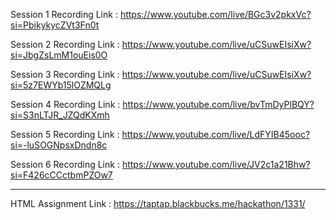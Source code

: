 Session 1 Recording Link : https://www.youtube.com/live/BGc3v2pkxVc?si=PbikykycZVt3Fn0t

Session 2 Recording Link : https://www.youtube.com/live/uCSuwEIsiXw?si=JbgZsLmM1ouEis0O

Session 3 Recording Link : https://www.youtube.com/live/uCSuwEIsiXw?si=5z7EWYb15lOZMQLg

Session 4 Recording Link : https://www.youtube.com/live/bvTmDyPlBQY?si=S3nLTJR_JZQdKXmh

Session 5 Recording Link : https://www.youtube.com/live/LdFYIB45ooc?si=-luSOGNpsxDndn8c

Session 6 Recording Link : https://www.youtube.com/live/JV2c1a21Bhw?si=F426cCCctbmPZOw7

----------------------------------------------------

HTML Assignment Link : https://taptap.blackbucks.me/hackathon/1331/
